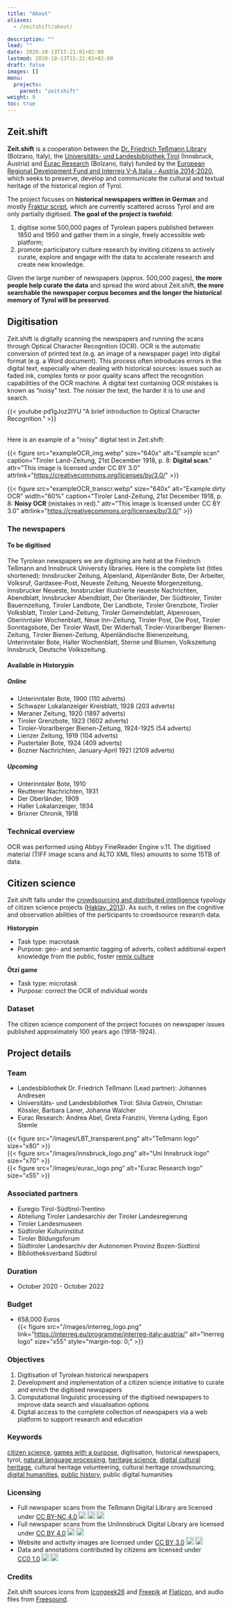 ```yaml
---
title: "About"
aliases:
  - /zeitshift/about/

description: ""
lead: ""
date: 2020-10-13T15:21:01+02:00
lastmod: 2020-10-13T15:21:01+02:00
draft: false
images: []
menu:
  projects:
    parent: "zeitshift"
weight: 9
toc: true
---
```


## Zeit.shift

**Zeit.shift** is a cooperation between the [Dr. Friedrich Teßmann Library](https://www.tessmann.it/en/home.html) (Bolzano, Italy), the [Universitäts- und Landesbibliothek Tirol](https://www.uibk.ac.at/ulb/) (Innsbruck, Austria) and [Eurac Research](https://www.eurac.edu/) (Bolzano, Italy) funded by the [European Regional Development Fund and Interreg V-A Italia - Austria 2014-2020](https://www.interreg.net/en/default.asp), which seeks to preserve, develop and communicate the cultural and textual heritage of the historical region of Tyrol.

The project focuses on **historical newspapers written in German** and mostly [Fraktur script](https://web.library.yale.edu/cataloging/music/fraktur), which are currently scattered across Tyrol and are only partially digitised. **The goal of the project is twofold**:
1. digitise some 500,000 pages of Tyrolean papers published between 1850 and 1950 and gather them in a single, freely accessible web platform;
2. promote participatory culture research by inviting citizens to actively curate, explore and engage with the data to accelerate research and create new knowledge.

<!--The involvement of citizens responds to the principles of the [European Citizen Science Association](https://ecsa.citizen-science.net/), which identify high-quality citizen science projects ([Robinson et al. 2018, p. 29](https://discovery.dundee.ac.uk/ws/files/29458369/Citizen_Science_min.pdf)).-->

Given the large number of newspapers (approx. 500,000 pages), **the more people help curate the data** and spread the word about Zeit.shift, **the more searchable the newspaper corpus becomes and the longer the historical memory of Tyrol will be preserved**.


## Digitisation

Zeit.shift is digitally scanning the newspapers and running the scans through Optical Character Recognition (OCR). OCR is the automatic conversion of printed text (e.g. an image of a newspaper page) into digital format (e.g. a Word document). This process often introduces errors in the digital text, especially when dealing with historical sources: issues such as faded ink, complex fonts or poor quality scans affect the recognition capabilities of the OCR machine. A digital text containing OCR mistakes is known as “noisy” text. The noisier the text, the harder it is to use and search.

{{< youtube pd1gJoz2lYU "A brief introduction to Optical Character Recognition." >}}

<br />
Here is an example of a "noisy" digital text in Zeit.shift:

{{< figure src="exampleOCR_img.webp" size="640x" alt="Example scan" caption="Tiroler Land-Zeitung, 21st December 1918, p. 8: **Digital scan**." attr="This image is licensed under CC BY 3.0" attrlink="https://creativecommons.org/licenses/by/3.0/" >}}

{{< figure src="exampleOCR_transcr.webp" size="640x" alt="Example dirty OCR" width="60%" caption="Tiroler Land-Zeitung, 21st December 1918, p. 8: **Noisy OCR** (mistakes in red)." attr="This image is licensed under CC BY 3.0" attrlink="https://creativecommons.org/licenses/by/3.0/" >}}


### The newspapers

#### To be digitised
The Tyrolean newspapers we are digitising are held at the Friedrich Teßmann and Innsbruck University libraries. Here is the complete list (titles shortened): Innsbrucker Zeitung, Alpenland, Alpenländer Bote, Der Arbeiter, Volksruf, Gardasee-Post, Neueste Zeitung, Neueste Morgenzeitung, Innsbrucker Neueste, Innsbrucker illustrierte neueste Nachrichten, Abendblatt, Innsbrucker Abendblatt, Der Oberländer, Der Südtiroler, Tiroler Bauernzeitung, Tiroler Landbote, Der Landbote, Tiroler Grenzbote, Tiroler Volksblatt, Tiroler Land-Zeitung, Tiroler Gemeindeblatt, Alpenrosen, Oberinntaler Wochenblatt, Neue Inn-Zeitung, Tiroler Post, Die Post, Tiroler Sonntagsbote, Der Tiroler Wastl, Der Widerhall, Tiroler-Vorarlberger Bienen-Zeitung, Tiroler Bienen-Zeitung, Alpenländische Bienenzeitung, Unterinntaler Bote, Haller Wochenblatt, Sterne und Blumen, Volkszeitung Innsbruck, Deutsche Volkszeitung.


#### Available in Historypin

##### Online

- Unterinntaler Bote, 1900 (110 adverts)
- Schwazer Lokalanzeiger Kreisblatt, 1928 (203 adverts)
- Meraner Zeitung, 1920 (1897 adverts)
- Tiroler Grenzbote, 1923 (1602 adverts)
- Tiroler-Vorarlberger Bienen-Zeitung, 1924-1925 (54 adverts)
- Lienzer Zeitung, 1919 (104 adverts)
- Pustertaler Bote, 1924 (409 adverts)
- Bozner Nachrichten, January-April 1921 (2109 adverts)

##### Upcoming


- Unterinntaler Bote, 1910
- Reuttener Nachrichten, 1931
- Der Oberländer, 1909
- Haller Lokalanzeiger, 1934
- Brixner Chronik, 1918


### Technical overview

OCR was performed using Abbyy FineReader Engine v.11. The digitised material (TIFF image scans and ALTO XML files) amounts to some 15TB of data.

## Citizen science
Zeit.shift falls under the [crowdsourcing and distributed intelligence](https://www.youtube.com/watch?v=FLEON7AFgOk) typology of citizen science projects ([Haklay, 2013](https://link.springer.com/chapter/10.1007%2F978-94-007-4587-2_7)). As such, it relies on the cognitive and observation abilities of the participants to crowdsource research data.

**Historypin**
- Task type: macrotask
- Purpose: geo- and semantic tagging of adverts, collect additional expert knowledge from the public, foster [remix culture](https://en.wikipedia.org/wiki/Remix_culture)

**Ötzi game**
- Task type: microtask
- Purpose: correct the OCR of individual words

### Dataset

The citizen science component of the project focuses on newspaper issues published approximately 100 years ago (1918-1924).


<!--## Natural Language Processing-->

## Project details

### Team
- Landesbibliothek Dr. Friedrich Teßmann (Lead partner): Johannes Andresen
- Universitäts- und Landesbibliothek Tirol: Silvia Gstrein, Christian Kössler, Barbara Laner, Johanna Walcher
- Eurac Research: Andrea Abel, Greta Franzini, Verena Lyding, Egon Stemle

<div class="row">
  <div class="col-sm">
  {{< figure src="/images/LBT_transparent.png" alt="Teßmann logo" size="x80" >}}
  </div>
  <div class="col-sm">
  {{< figure src="/images/innsbruck_logo.png" alt="Uni Innsbruck logo" size="x70" >}}
  </div>
  <div class="col-sm">
  {{< figure src="/images/eurac_logo.png" alt="Eurac Research logo" size="x55" >}}
  </div>
</div>

### Associated partners
- Euregio Tirol-Südtirol-Trentino
- Abteilung Tiroler Landesarchiv der Tiroler Landesregierung
- Tiroler Landesmuseen
- Südtiroler Kulturinstitut
- Tiroler Bildungsforum
- Südtiroler Landesarchiv der Autonomen Provinz Bozen-Südtirol
- Bibliotheksverband Südtirol

<!--**Collaborators**

- Naturmuseum Südtirol-->

### Duration
- October 2020 - October 2022

### Budget
- 658,000 Euros<br />
  {{< figure src="/images/interreg_logo.png" link="https://interreg.eu/programme/interreg-italy-austria/" alt="Inerreg logo" size="x55" style="margin-top: 0;" >}}

### Objectives

1. Digitisation of Tyrolean historical newspapers
2. Development and implementation of a citizen science initiative to curate and enrich the digitised newspapers
3. Computational linguistic processing of the digitised newspapers to improve data search and visualisation options
4. Digital access to the complete collection of newspapers via a web platform to support research and education

### Keywords

[citizen science](https://en.wikipedia.org/wiki/Citizen_science), [games with a purpose](https://en.wikipedia.org/wiki/Human-based_computation_game), digitisation, historical newspapers, tyrol, [natural language processing](https://en.wikipedia.org/wiki/Natural_language_processing), [heritage science](https://en.wikipedia.org/wiki/Heritage_science), [digital cultural heritage](https://en.wikipedia.org/wiki/Digital_heritage), cultural heritage volunteering, cultural heritage crowdsourcing, [digital humanities](https://en.wikipedia.org/wiki/Digital_humanities), [public history](https://en.wikipedia.org/wiki/Public_history), public digital humanities

### Licensing

- <div xmlns:cc="http://creativecommons.org/ns#" >Full newspaper scans from the Teßmann Digital Library are licensed under <a href="http://creativecommons.org/licenses/by-nc/4.0/?ref=chooser-v1" target="_blank" rel="license noopener noreferrer" style="display:inline-block;">CC BY-NC 4.0<img style="height:1.125rem;margin-left:3px;vertical-align:baseline;" src="https://mirrors.creativecommons.org/presskit/icons/cc.svg?ref=chooser-v1"><img style="height:1.125rem;margin-left:3px;vertical-align:baseline;" src="https://mirrors.creativecommons.org/presskit/icons/by.svg?ref=chooser-v1"><img style="height:1.125rem;margin-left:3px;vertical-align:baseline;" src="https://mirrors.creativecommons.org/presskit/icons/nc.svg?ref=chooser-v1"></a></div>
- <div xmlns:cc="http://creativecommons.org/ns#" >Full newspaper scans from the UniInnsbruck Digital Library are licensed under <a href="http://creativecommons.org/licenses/by/4.0/?ref=chooser-v1" target="_blank" rel="license noopener noreferrer" style="display:inline-block;">CC BY 4.0<img style="height:1.125rem;margin-left:3px;vertical-align:baseline;" src="https://mirrors.creativecommons.org/presskit/icons/cc.svg?ref=chooser-v1"><img style="height:1.125rem;margin-left:3px;vertical-align:baseline;" src="https://mirrors.creativecommons.org/presskit/icons/by.svg?ref=chooser-v1"></a></div>
- <div xmlns:cc="http://creativecommons.org/ns#" >Website and activity images are licensed under <a href="http://creativecommons.org/licenses/by/4.0/?ref=chooser-v1" target="_blank" rel="license noopener noreferrer" style="display:inline-block;">CC BY 3.0<img style="height:1.125rem;margin-left:3px;vertical-align:baseline;" src="https://mirrors.creativecommons.org/presskit/icons/cc.svg?ref=chooser-v1"><img style="height:1.125rem;margin-left:3px;vertical-align:baseline;" src="https://mirrors.creativecommons.org/presskit/icons/by.svg?ref=chooser-v1"></a></div>
- <div xmlns:cc="http://creativecommons.org/ns#" >Data and annotations contributed by citizens are licensed under <a href="http://creativecommons.org/publicdomain/zero/1.0?ref=chooser-v1" target="_blank" rel="license noopener noreferrer" style="display:inline-block;">CC0 1.0<img style="height:1.125rem;margin-left:3px;vertical-align:baseline;" src="https://mirrors.creativecommons.org/presskit/icons/cc.svg?ref=chooser-v1"><img style="height:1.125rem;margin-left:3px;vertical-align:baseline;" src="https://mirrors.creativecommons.org/presskit/icons/zero.svg?ref=chooser-v1"></a></div>

### Credits

Zeit.shift sources icons from [Icongeek26](https://www.flaticon.com/authors/icongeek26) and [Freepik](https://www.flaticon.com/authors/freepik) at [Flaticon](www.flaticon.com), and audio files from [Freesound](https://freesound.org/people/Yap_Audio_Production/sounds/218463/).
